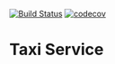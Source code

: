 [![Build Status](https://travis-ci.org/Aljasones/TaxiService.svg?branch=master)](https://travis-ci.org/Aljasones/TaxiService) [![codecov](https://codecov.io/gh/Aljasones/TaxiService/branch/master/graph/badge.svg)](https://codecov.io/gh/Aljasones/TaxiService)

# Taxi Service
